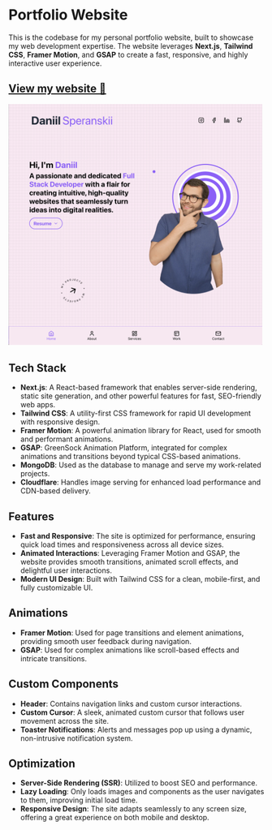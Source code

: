 
# Portfolio Website

This is the codebase for my personal portfolio website, built to showcase my web development expertise. The website leverages **Next.js**, **Tailwind CSS**, **Framer Motion**, and **GSAP** to create a fast, responsive, and highly interactive user experience.

## [View my website 🔗](https://www.dansper.com)
<img src='/public/landingpage.png' width='500' />

## Tech Stack

- **Next.js**: A React-based framework that enables server-side rendering, static site generation, and other powerful features for fast, SEO-friendly web apps.
- **Tailwind CSS**: A utility-first CSS framework for rapid UI development with responsive design.
- **Framer Motion**: A powerful animation library for React, used for smooth and performant animations.
- **GSAP**: GreenSock Animation Platform, integrated for complex animations and transitions beyond typical CSS-based animations.
- **MongoDB**: Used as the database to manage and serve my work-related projects.
- **Cloudflare**: Handles image serving for enhanced load performance and CDN-based delivery.

## Features

- **Fast and Responsive**: The site is optimized for performance, ensuring quick load times and responsiveness across all device sizes.
- **Animated Interactions**: Leveraging Framer Motion and GSAP, the website provides smooth transitions, animated scroll effects, and delightful user interactions.
- **Modern UI Design**: Built with Tailwind CSS for a clean, mobile-first, and fully customizable UI.

## Animations

- **Framer Motion**: Used for page transitions and element animations, providing smooth user feedback during navigation.
- **GSAP**: Used for complex animations like scroll-based effects and intricate transitions.

## Custom Components

- **Header**: Contains navigation links and custom cursor interactions.
- **Custom Cursor**: A sleek, animated custom cursor that follows user movement across the site.
- **Toaster Notifications**: Alerts and messages pop up using a dynamic, non-intrusive notification system.

## Optimization

- **Server-Side Rendering (SSR)**: Utilized to boost SEO and performance.
- **Lazy Loading**: Only loads images and components as the user navigates to them, improving initial load time.
- **Responsive Design**: The site adapts seamlessly to any screen size, offering a great experience on both mobile and desktop.
